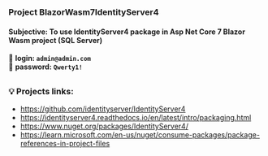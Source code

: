 ### Project BlazorWasm7IdentityServer4

#### Subjective: To use IdentityServer4 package in Asp Net Core 7 Blazor Wasm project (SQL Server)

:memo: 
**login: `admin@admin.com`**<br>
:memo: 
**password: `Qwerty1!`**
##
### :bulb: Projects links:
- https://github.com/identityserver/IdentityServer4
- https://identityserver4.readthedocs.io/en/latest/intro/packaging.html
- https://www.nuget.org/packages/IdentityServer4/
- https://learn.microsoft.com/en-us/nuget/consume-packages/package-references-in-project-files

